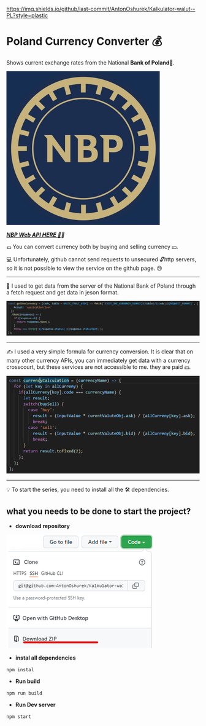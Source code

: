 https://img.shields.io/github/last-commit/AntonOshurek/Kalkulator-walut--PL?style=plastic

# Poland Currency Converter :moneybag:
Shows current exchange rates from the National **Bank of Poland**:bank:.

![Narodowy Bank Polski](./images-for-readme/NBP.jpg)

***[NBP Web API HERE :muscle:](http://api.nbp.pl/):bank:***

:euro: You can convert currency both by buying and selling currency :yen:.

:computer: Unfortunately, github cannot send requests to unsecured :unlock:http servers, so it is not possible to view the service on the github page. :cry:

***

:vulcan_salute: I used to get data from the server of the National Bank of Poland through a fetch request and get data in jeson format.

![download repository](./images-for-readme/api.png)

***

:writing_hand: I used a very simple formula for currency conversion. It is clear that on many other currency APIs, you can immediately get data with a currency crosscourt, but these services are not accessible to me. they are paid :dollar:.

![download repository](./images-for-readme/formula.png)

***

:bulb: To start the series, you need to install all the :hammer_and_wrench: dependencies.

## what you needs to be done to start the project?

* **download repository**

![download repository](./images-for-readme/download.png)

* **instal all dependencies**

```
npm instal
```

* **Run build**

```
npm run build
```

* **Run Dev server**

```
npm start
```
